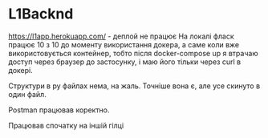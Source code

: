 # L1Backnd
https://l1app.herokuapp.com/ - деплой не працює
На локалі фласк працює 10 з 10 до моменту використання докера, а саме коли вже використовується контейнер, тобто після docker-compose up я втрачаю доступ через браузер до застосунку, і маю його тільки через curl в докері.

Структури в py файлах нема, на жаль. Точніше вона є, але усе скинуто в один файл.

Postman працював коректно.

Працював спочатку на іншій гілці 
